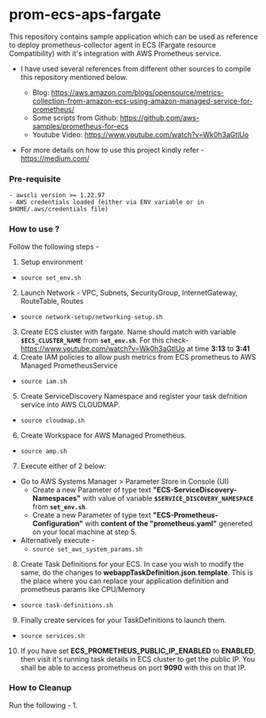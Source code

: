 # prom-ecs-aps-fargate
This repository contains sample application which can be used as reference to deploy prometheus-collector agent in ECS (Fargate resource  Compatibility) with it's integration with AWS Prometheus service.

- I have used several references from different other sources to compile this repository mentioned below.
  - Blog: https://aws.amazon.com/blogs/opensource/metrics-collection-from-amazon-ecs-using-amazon-managed-service-for-prometheus/
  - Some scripts from Github: https://github.com/aws-samples/prometheus-for-ecs
  - Youtube Video: https://www.youtube.com/watch?v=Wk0h3aGtlUo

- For more details on how to use this project kindly refer - https://medium.com/


### Pre-requisite
```
- awscli version >= 1.22.97
- AWS credentials loaded (either via ENV variable or in $HOME/.aws/credentials file)
```


### How to use ?
Follow the following steps -
1. Setup environment
  - ``` source set_env.sh ```
2. Launch Network - VPC, Subnets, SecurityGroup, InternetGateway, RouteTable, Routes
  - ``` source network-setup/networking-setup.sh ```
3. Create ECS cluster with fargate. Name should match with variable **`$ECS_CLUSTER_NAME`** from **`set_env.sh`**. For this check- https://www.youtube.com/watch?v=Wk0h3aGtlUo at time **3:13** to **3:41**
4. Create IAM policies to allow push metrics from ECS prometheus to AWS Managed PrometheusService
  - ``` source iam.sh ```
5. Create ServiceDiscovery Namespace and register your task defnition service into AWS CLOUDMAP.
  - ``` source cloudmap.sh ```
6. Create Workspace for AWS Managed Prometheus.
  - ``` source amp.sh ```
7. Execute either of 2 below:
  - Go to AWS Systems Manager > Parameter Store in Console (UI)
    - Create a new Parameter of type text **"ECS-ServiceDiscovery-Namespaces"** with value of variable **`$SERVICE_DISCOVERY_NAMESPACE`** from **`set_env.sh`**.
    - Create a new Parameter  of type text **"ECS-Prometheus-Configuration"** with **content of the "prometheus.yaml"** genereted on your local machine at step 5.
  - Alternatively execute  -
    - ``` source set_aws_system_params.sh ```
8. Create Task Definitions for your ECS. In case you wish to modify the same, do the changes to **webappTaskDefinition.json.template**. This is the place where you can replace your application definition and prometheus params like CPU/Memory
  - ``` source task-definitions.sh ```
9. Finally create services for your TaskDefinitions to launch them.
  - ``` source services.sh ```
10. If you have set **ECS_PROMETHEUS_PUBLIC_IP_ENABLED** to **ENABLED**, then visit it's running task details in ECS cluster to get the public IP.
   You shall be able to access prometheus on port **9090** with this on that IP.


### How to Cleanup
Run the following -
1. 
